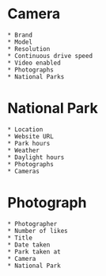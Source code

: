# Camera
	* Brand
	* Model
	* Resolution
	* Continuous drive speed
	* Video enabled
	* Photographs
	* National Parks

# National Park
	* Location
	* Website URL
	* Park hours
	* Weather
	* Daylight hours
	* Photographs
	* Cameras

# Photograph
	* Photographer
	* Number of likes
	* Title
	* Date taken
	* Park taken at
	* Camera
	* National Park

